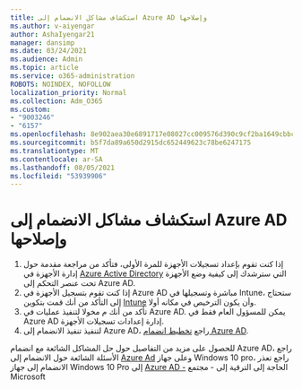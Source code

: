 ```yaml
---
title: استكشاف مشاكل الانضمام إلى Azure AD وإصلاحها
ms.author: v-aiyengar
author: AshaIyengar21
manager: dansimp
ms.date: 03/24/2021
ms.audience: Admin
ms.topic: article
ms.service: o365-administration
ROBOTS: NOINDEX, NOFOLLOW
localization_priority: Normal
ms.collection: Adm_O365
ms.custom:
- "9003246"
- "6157"
ms.openlocfilehash: 8e902aea30e6891717e08027cc009576d390c9cf2ba1649cbbc68d64883937f8
ms.sourcegitcommit: b5f7da89a650d2915dc652449623c78be6247175
ms.translationtype: MT
ms.contentlocale: ar-SA
ms.lasthandoff: 08/05/2021
ms.locfileid: "53939906"
---
```

# <a name="troubleshoot-azure-ad-join-issues"></a>استكشاف مشاكل الانضمام إلى Azure AD وإصلاحها

1. إذا كنت تقوم بإعداد تسجيلات الأجهزة للمرة الأولى، فتأكد من مراجعة مقدمة حول إدارة الأجهزة في [Azure Active Directory](https://docs.microsoft.com/azure/active-directory/devices/overview) التي سترشدك إلى كيفية وضع الأجهزة تحت عنصر التحكم إلى Azure AD. 
1. إذا كنت تقوم بتسجيل الأجهزة في Azure AD مباشرة وتسجيلها في Intune، ستحتاج إلى التأكد من [](https://docs.microsoft.com/mem/intune/fundamentals/licenses-assign) أنك قمت بتكوين [Intune](https://docs.microsoft.com/mem/intune/enrollment/device-enrollment) وأن يكون الترخيص في مكانه أولا.
1. تأكد من أنك م مخولا لتنفيذ عمليات في Azure AD. يمكن للمسؤول العام فقط في Azure AD إدارة إعدادات تسجيلات الأجهزة.
1. لتنفيذ تنفيذ الانضمام إلى Azure AD، راجع [تخطيط انضمام Azure AD](https://docs.microsoft.com/azure/active-directory/devices/azureadjoin-plan).

للحصول على مزيد من التفاصيل حول حل المشاكل الشائعة مع انضمام Azure AD، راجع الأسئلة الشائعة حول الانضمام إلى [Azure Ad](https://docs.microsoft.com/azure/active-directory/devices/faq#azure-ad-join-faq) وعلى جهاز Windows 10 pro، راجع تعذر الانضمام إلى جهاز Windows 10 Pro إلى [Azure AD -](https://answers.microsoft.com/en-us/msoffice/forum/msoffice_install-mso_win10-mso_365hp/unable-to-join-windows-10-pro-machine-to-azure-ad/abb1ca7d-b317-45ec-a628-e1c10eae2900) الحاجة إلى الترقية إلى - مجتمع Microsoft
